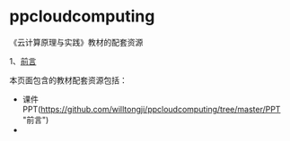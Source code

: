 # ppcloudcomputing
《云计算原理与实践》教材的配套资源

1、[前言](https://github.com/willtongji/ppcloudcomputing/blob/master/%E5%89%8D%E8%A8%80 "前言") 

本页面包含的教材配套资源包括：
- 课件PPT(https://github.com/willtongji/ppcloudcomputing/tree/master/PPT "前言") 
- 
